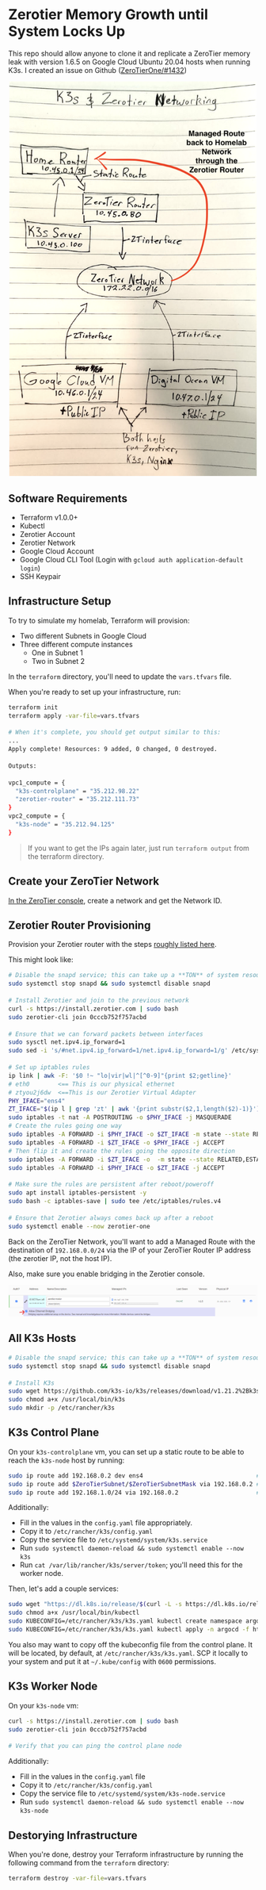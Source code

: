 # Zerotier Memory Growth until System Locks Up

This repo should allow anyone to clone it and replicate a ZeroTier memory leak with version 1.6.5 on Google Cloud Ubuntu 20.04 hosts when running K3s. I created an issue on Github ([ZeroTierOne/#1432](https://github.com/zerotier/ZeroTierOne/issues/1423))

<center><img src="readme/network.png" width="500px"/></center>

## Software Requirements

- Terraform v1.0.0+
- Kubectl
- Zerotier Account
- Zerotier Network
- Google Cloud Account
- Google Cloud CLI Tool (Login with `gcloud auth application-default login`)
- SSH Keypair

## Infrastructure Setup

To try to simulate my homelab, Terraform will provision:

- Two different Subnets in Google Cloud
- Three different compute instances
  - One in Subnet 1
  - Two in Subnet 2

In the `terraform` directory, you'll need to update the `vars.tfvars` file.

When you're ready to set up your infrastructure, run:

```bash
terraform init
terraform apply -var-file=vars.tfvars

# When it's complete, you should get output similar to this:
...
Apply complete! Resources: 9 added, 0 changed, 0 destroyed.

Outputs:

vpc1_compute = {
  "k3s-controlplane" = "35.212.98.22"
  "zerotier-router" = "35.212.111.73"
}
vpc2_compute = {
  "k3s-node" = "35.212.94.125"
}
```

> If you want to get the IPs again later, just run `terraform output` from the terraform directory.

## Create your ZeroTier Network

[In the ZeroTier console](https://my.zerotier.com), create a network and get the Network ID.

## Zerotier Router Provisioning

Provision your Zerotier router with the steps [roughly listed here](https://www.danmanners.com/posts/p2-k3s-digitalocean-zerotier-and-more/#zerotier).

This might look like:

```bash
# Disable the snapd service; this can take up a **TON** of system resources on smaller VMs.
sudo systemctl stop snapd && sudo systemctl disable snapd

# Install Zerotier and join to the previous network
curl -s https://install.zerotier.com | sudo bash
sudo zerotier-cli join 0cccb752f757acbd

# Ensure that we can forward packets between interfaces
sudo sysctl net.ipv4.ip_forward=1
sudo sed -i 's/#net.ipv4.ip_forward=1/net.ipv4.ip_forward=1/g' /etc/sysctl.conf

# Set up iptables rules
ip link | awk -F: '$0 !~ "lo|vir|wl|^[^0-9]"{print $2;getline}'
# eth0        <== This is our physical ethernet
# ztyou2j6dw  <==This is our Zerotier Virtual Adapter
PHY_IFACE="ens4"
ZT_IFACE="$(ip l | grep 'zt' | awk '{print substr($2,1,length($2)-1)}')" # <== This command will grab your ZeroTier interface name
sudo iptables -t nat -A POSTROUTING -o $PHY_IFACE -j MASQUERADE
# Create the rules going one way
sudo iptables -A FORWARD -i $PHY_IFACE -o $ZT_IFACE -m state --state RELATED,ESTABLISHED -j ACCEPT
sudo iptables -A FORWARD -i $ZT_IFACE -o $PHY_IFACE -j ACCEPT
# Then flip it and create the rules going the opposite direction
sudo iptables -A FORWARD -i $ZT_IFACE -o  -m state --state RELATED,ESTABLISHED -j ACCEPT
sudo iptables -A FORWARD -i $PHY_IFACE -o $ZT_IFACE -j ACCEPT

# Make sure the rules are persistent after reboot/poweroff
sudo apt install iptables-persistent -y
sudo bash -c iptables-save | sudo tee /etc/iptables/rules.v4

# Ensure that Zerotier always comes back up after a reboot
sudo systemctl enable --now zerotier-one
```

Back on the ZeroTier Network, you'll want to add a Managed Route with the destination of `192.168.0.0/24` via the IP of your ZeroTier Router IP address (the zerotier IP, not the host IP).

Also, make sure you enable bridging in the Zerotier console.

![image](readme/ZT-AllowBridging.png)

## All K3s Hosts

```bash
# Disable the snapd service; this can take up a **TON** of system resources on smaller VMs.
sudo systemctl stop snapd && sudo systemctl disable snapd

# Install K3s
sudo wget https://github.com/k3s-io/k3s/releases/download/v1.21.2%2Bk3s1/k3s -O /usr/local/bin/k3s
sudo chmod a+x /usr/local/bin/k3s
sudo mkdir -p /etc/rancher/k3s
```

## K3s Control Plane

On your `k3s-controlplane` vm, you can set up a static route to be able to reach the `k3s-node` host by running:

```bash
sudo ip route add 192.168.0.2 dev ens4                                # This **should** be the right IP and ethernet interface, but validate if having issues.
sudo ip route add $ZeroTierSubnet/$ZeroTierSubnetMask via 192.168.0.2 # This **should** be the right IP for `via`, but validate if having issues.
sudo ip route add 192.168.1.0/24 via 192.168.0.2                      # This **should** be the right IP for `via`, but validate if having issues.
```

Additionally:

- Fill in the values in the `config.yaml` file appropriately.
- Copy it to `/etc/rancher/k3s/config.yaml`
- Copy the service file to `/etc/systemd/system/k3s.service`
- Run `sudo systemctl daemon-reload && sudo systemctl enable --now k3s`
- Run `cat /var/lib/rancher/k3s/server/token`; you'll need this for the worker node.

Then, let's add a couple services:

```bash
sudo wget "https://dl.k8s.io/release/$(curl -L -s https://dl.k8s.io/release/stable.txt)/bin/linux/amd64/kubectl" -O /usr/local/bin/kubectl
sudo chmod a+x /usr/local/bin/kubectl
sudo KUBECONFIG=/etc/rancher/k3s/k3s.yaml kubectl create namespace argocd
sudo KUBECONFIG=/etc/rancher/k3s/k3s.yaml kubectl apply -n argocd -f https://raw.githubusercontent.com/argoproj/argo-cd/stable/manifests/install.yaml

```

You also may want to copy off the kubeconfig file from the control plane. It will be located, by default, at `/etc/rancher/k3s/k3s.yaml`. SCP it locally to your system and put it at `~/.kube/config` with `0600` permissions.

## K3s Worker Node

On your `k3s-node` vm:

```bash
curl -s https://install.zerotier.com | sudo bash
sudo zerotier-cli join 0cccb752f757acbd

# Verify that you can ping the control plane node
```

Additionally:

- Fill in the values in the `config.yaml` file
- Copy it to `/etc/rancher/k3s/config.yaml`
- Copy the service file to `/etc/systemd/system/k3s-node.service`
- Run `sudo systemctl daemon-reload && sudo systemctl enable --now k3s-node`

## Destorying Infrastructure

When you're done, destroy your Terraform infrastructure by running the following command from the `terraform` directory:

```bash
terraform destroy -var-file=vars.tfvars
```

